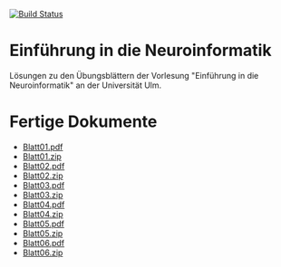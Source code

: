 [![Build Status](https://travis-ci.org/aul12/Einfuehrung-in-die-Neuroinformatik.svg?branch=master)](https://travis-ci.org/aul12/Einfuehrung-in-die-Neuroinformatik)
# Einführung in die Neuroinformatik
Lösungen zu den Übungsblättern der Vorlesung "Einführung in die Neuroinformatik" an der Universität Ulm.

# Fertige Dokumente
 * [Blatt01.pdf](https://aul12.github.io/Einfuehrung-in-die-Neuroinformatik/Blatt01.pdf)
 * [Blatt01.zip](https://aul12.github.io/Einfuehrung-in-die-Neuroinformatik/Blatt01.zip)
 * [Blatt02.pdf](https://aul12.github.io/Einfuehrung-in-die-Neuroinformatik/Blatt02.pdf)
 * [Blatt02.zip](https://aul12.github.io/Einfuehrung-in-die-Neuroinformatik/Blatt02.zip)
 * [Blatt03.pdf](https://aul12.github.io/Einfuehrung-in-die-Neuroinformatik/Blatt03.pdf)
 * [Blatt03.zip](https://aul12.github.io/Einfuehrung-in-die-Neuroinformatik/Blatt03.zip)
 * [Blatt04.pdf](https://aul12.github.io/Einfuehrung-in-die-Neuroinformatik/Blatt04.pdf)
 * [Blatt04.zip](https://aul12.github.io/Einfuehrung-in-die-Neuroinformatik/Blatt04.zip)
 * [Blatt05.pdf](https://aul12.github.io/Einfuehrung-in-die-Neuroinformatik/Blatt05.pdf)
 * [Blatt05.zip](https://aul12.github.io/Einfuehrung-in-die-Neuroinformatik/Blatt05.zip)
 * [Blatt06.pdf](https://aul12.github.io/Einfuehrung-in-die-Neuroinformatik/Blatt06.pdf)
 * [Blatt06.zip](https://aul12.github.io/Einfuehrung-in-die-Neuroinformatik/Blatt06.zip)
